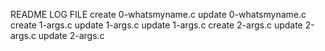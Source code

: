 README LOG FILE
create 0-whatsmyname.c
update 0-whatsmyname.c
create 1-args.c
update 1-args.c
update 1-args.c
create 2-args.c
update 2-args.c
update 2-args.c
